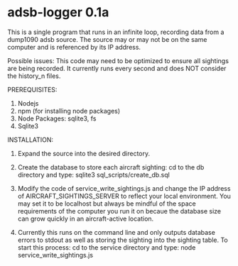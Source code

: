# adsb-logger 0.1a

This is a single program that runs in an infinite loop, recording data from a dump1090 adsb source.  The source may or may not be on the same computer and is referenced by its IP address.

Possible issues: This code may need to be optimized to ensure all sightings are being recorded.  It currently runs every second and does NOT consider the history_n files.

PREREQUISITES:

1. Nodejs
2. npm (for installing node packages)
3. Node Packages: sqlite3, fs
4. Sqlite3

INSTALLATION:

1. Expand the source into the desired directory.

2. Create the database to store each aircraft sighting:
   cd to the db directory and type: 
   sqlite3 sql_scripts/create_db.sql

3. Modify the code of service_write_sightings.js and change the IP address of AIRCRAFT_SIGHTINGS_SERVER to reflect your local environment.  You may set it to be localhost but always be mindful of the space requirements of the computer you run it on becaue the database size can grow quickly in an aircraft-active location.

4. Currently this runs on the command line and only outputs database errors to stdout as well as storing the sighting into the sighting table.  To start this process:
   cd to the service directory and type:
   node service_write_sightings.js



